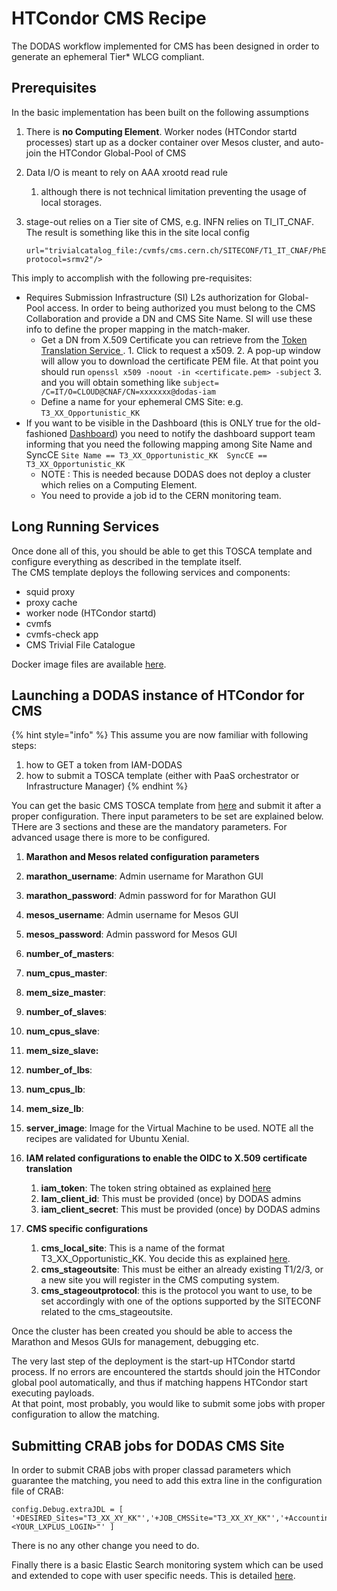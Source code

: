 # HTCondor CMS Recipe

The DODAS workflow implemented for CMS has been designed in order to generate an ephemeral Tier\* WLCG compliant. 

## Prerequisites

In the basic implementation has been built on the following assumptions 

1. There is **no Computing Element**. Worker nodes \(HTCondor startd processes\) start up as a docker container over Mesos cluster, and auto-join the HTCondor Global-Pool of CMS
2. Data I/O is meant to rely on AAA xrootd read rule 
   1. although there is not technical limitation preventing the usage of local storages.
3. stage-out relies on a Tier site of CMS, e.g. INFN relies on TI\_IT\_CNAF. The result is something like this in the site local config  


   ```text
   url="trivialcatalog_file:/cvmfs/cms.cern.ch/SITECONF/T1_IT_CNAF/PhEDEx/storage.xml?protocol=srmv2"/>
   ```

This imply to accomplish with the following pre-requisites: 

* Requires Submission Infrastructure \(SI\) L2s authorization for Global-Pool access. In order to being authorized you must belong to the CMS Collaboration and provide a DN and CMS Site Name. SI will use these info to define the proper mapping in the match-maker. 
  * Get a DN from X.509 Certificate you can retrieve from the [Token Translation Service ](https://dodas-tts.cloud.cnaf.infn.it/).  1. Click to request a x509.  2. A pop-up window will allow you to download the certificate PEM file. At that point you should run  `openssl x509 -noout -in <certificate.pem> -subject` 3. and you will obtain something like  `subject= /C=IT/O=CLOUD@CNAF/CN=xxxxxxx@dodas-iam`
  * Define a name for your ephemeral CMS Site: e.g.  `T3_XX_Opportunistic_KK`
* If you want to be visible in the Dashboard \(this is ONLY true for the old-fashioned [Dashboard](http://dashboard.cern.ch/cms/)\) you need to notify the dashboard support team informing that you need the following mapping among Site Name and SyncCE  `Site Name == T3_XX_Opportunistic_KK  SyncCE == T3_XX_Opportunistic_KK`
  * NOTE : This is needed because DODAS does not deploy a cluster which relies on a Computing Element. 
  * You need to provide a job id to the CERN monitoring team.

## Long Running Services 

Once done all of this, you should be able to get this TOSCA template and configure everything as described in the template itself.  
The CMS template deploys the following services and components:   
- squid proxy  
- proxy cache   
- worker node \(HTCondor startd\)  
- cvmfs  
- cvmfs-check app    
- CMS Trivial File Catalogue

Docker image files are available [here](https://github.com/DODAS-TS).

## Launching a DODAS instance of HTCondor for CMS

{% hint style="info" %}
This assume you are now familiar with following steps:

1. how to GET a token from IAM-DODAS
2. how to submit a TOSCA template \(either with PaaS orchestrator or Infrastructure Manager\)
{% endhint %}

You can get the basic CMS TOSCA template from [here](https://github.com/indigo-dc/tosca-templates/blob/master/dodas/CMS-HTCondor-dodas.yaml) and submit it after a proper configuration. There input parameters to be set are explained below. THere are 3 sections and these are the mandatory parameters. For advanced usage there is more to be configured.   


1.  **Marathon and Mesos related configuration parameters**
   1.  **marathon\_username**: Admin username for Marathon GUI
   2.  **marathon\_password**: Admin password for for Marathon GUI
   3.  **mesos\_username**: Admin username for Mesos GUI
   4.  **mesos\_password**: Admin password for Mesos GUI
   5. **number\_of\_masters**: 
   6. **num\_cpus\_master**: 
   7. **mem\_size\_master**:
   8. **number\_of\_slaves**:
   9. **num\_cpus\_slave**:
   10. **mem\_size\_slave:**
   11. **number\_of\_lbs**:
   12. **num\_cpus\_lb**: 
   13. **mem\_size\_lb**:
   14. **server\_image**: Image for the Virtual Machine to be used. NOTE all the recipes are validated for Ubuntu Xenial.  
2. **IAM related configurations to enable the OIDC to X.509 certificate translation**
   1. **iam\_token**: The token string obtained as explained [here](recipe-for-impatient-users.md#2-token-management)
   2. **Iam\_client\_id**: This must be provided \(once\) by DODAS admins
   3. **iam\_client\_secret**: This must be provided \(once\) by DODAS admins

  
3. **CMS specific configurations** 
   1. **cms\_local\_site**: This is a name of the format T3\_XX\_Opportunistic\_KK. You decide this as explained [here](cms-recipe.md#prerequisites).
   2. **cms\_stageoutsite**: This must be either an already existing T1/2/3, or a new site you will register in the CMS computing system.  
   3. **cms\_stageoutprotocol**: this is the protocol you want to use, to be set accordingly with one of the options supported by the SITECONF related to the cms\_stageoutsite. 

Once the cluster has been created you should be able to access the Marathon and Mesos GUIs for management, debugging etc.

The very last step of the deployment is the start-up HTCondor startd process. If no errors are encountered the startds should join the HTCondor global pool automatically, and thus if matching happens HTCondor start executing payloads.   
At that point, most probably, you would like to submit some jobs with proper configuration to allow the matching. 

## Submitting CRAB jobs for DODAS CMS Site 

In order to submit CRAB jobs with proper classad parameters which guarantee the matching, you need to add this extra line in the configuration file of CRAB: 

```text
config.Debug.extraJDL = [ '+DESIRED_Sites="T3_XX_XY_KK"','+JOB_CMSSite="T3_XX_XY_KK"','+AccountingGroup="highprio.<YOUR_LXPLUS_LOGIN>"' ]
```

There is no any other change you need to do. 

Finally there is a basic Elastic Search monitoring system which can be used and extended to cope with user specific needs. This is detailed [here](../monitoring.md#monitoring-implementation).

